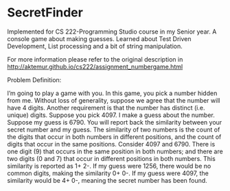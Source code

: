# SecretFinder
Implemented for CS 222-Programming Studio course in my Senior year. A console game about making guesses. Learned about Test Driven Development, List processing and a bit of string manipulation. 


For more information please refer to the original description in http://aktemur.github.io/cs222/assignment_numbergame.html

 Problem Definition:

I’m going to play a game with you. In this game, you pick a number hidden from me. Without loss of generality, suppose we agree that the number will have 4 digits. Another requirement is that the number has distinct (i.e. unique) digits. Suppose you pick 4097. I make a guess about the number. Suppose my guess is 6790. You will report back the similarity between your secret number and my guess. The similarity of two numbers is the count of the digits that occur in both numbers in different positions, and the count of digits that occur in the same positions. Consider 4097 and 6790. There is one digit (9) that occurs in the same position in both numbers; and there are two digits (0 and 7) that occur in different positions in both numbers. This similarity is reported as 1+ 2-. If my guess were 1256, there would be no common digits, making the similarity 0+ 0-. If my guess were 4097, the similarity would be 4+ 0-, meaning the secret number has been found.

